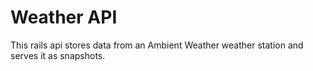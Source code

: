 # Weather API
This rails api stores data from an Ambient Weather weather station and serves it as snapshots.
